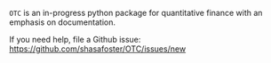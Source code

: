 `OTC` is an in-progress python package for quantitative finance with an emphasis on documentation. 

If you need help, file a Github issue: https://github.com/shasafoster/OTC/issues/new
